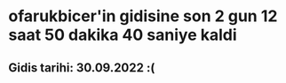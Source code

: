 # ofarukbicer'in gidisine son 2 gun 12 saat 50 dakika 40 saniye kaldi

## Gidis tarihi: 30.09.2022 :(